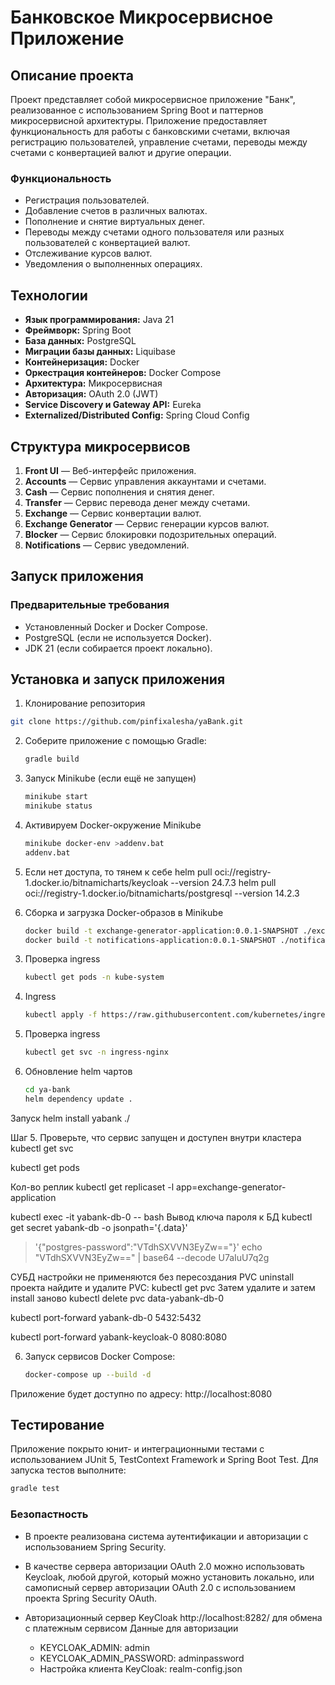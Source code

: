 # Банковское Микросервисное Приложение

## Описание проекта

Проект представляет собой микросервисное приложение "Банк", реализованное с использованием Spring Boot и паттернов микросервисной архитектуры. Приложение предоставляет функциональность для работы с банковскими счетами, включая регистрацию пользователей, управление счетами, переводы между счетами с конвертацией валют и другие операции.

### Функциональность
- Регистрация пользователей.
- Добавление счетов в различных валютах.
- Пополнение и снятие виртуальных денег.
- Переводы между счетами одного пользователя или разных пользователей с конвертацией валют.
- Отслеживание курсов валют.
- Уведомления о выполненных операциях.

## Технологии

- **Язык программирования:** Java 21
- **Фреймворк:** Spring Boot
- **База данных:** PostgreSQL
- **Миграции базы данных:** Liquibase
- **Контейнеризация:** Docker
- **Оркестрация контейнеров:** Docker Compose
- **Архитектура:** Микросервисная
- **Авторизация:** OAuth 2.0 (JWT)
- **Service Discovery и Gateway API:** Eureka
- **Externalized/Distributed Config:** Spring Cloud Config

## Структура микросервисов

1. **Front UI** — Веб-интерфейс приложения.
2. **Accounts** — Сервис управления аккаунтами и счетами.
3. **Cash** — Сервис пополнения и снятия денег.
4. **Transfer** — Сервис перевода денег между счетами.
5. **Exchange** — Сервис конвертации валют.
6. **Exchange Generator** — Сервис генерации курсов валют.
7. **Blocker** — Сервис блокировки подозрительных операций.
8. **Notifications** — Сервис уведомлений.

## Запуск приложения

### Предварительные требования
- Установленный Docker и Docker Compose.
- PostgreSQL (если не используется Docker).
- JDK 21 (если собирается проект локально).

## Установка и запуск приложения

1. Клонирование репозитория

```bash
git clone https://github.com/pinfixalesha/yaBank.git 
```

2. Соберите приложение с помощью Gradle:
   ```bash
   gradle build
   ```
4. Запуск Minikube (если ещё не запущен)
   ```bash
   minikube start
   minikube status
   ```
5. Активируем Docker-окружение Minikube
   ```bash
   minikube docker-env >addenv.bat
   addenv.bat
   ```
3. Если нет доступа, то тянем к себе
   helm pull oci://registry-1.docker.io/bitnamicharts/keycloak --version 24.7.3
   helm pull oci://registry-1.docker.io/bitnamicharts/postgresql --version 14.2.3

4. Сборка и загрузка Docker-образов в Minikube
   ```bash
   docker build -t exchange-generator-application:0.0.1-SNAPSHOT ./exchangeGeneratorApplication
   docker build -t notifications-application:0.0.1-SNAPSHOT ./notificationsApplication
   ```

3) Проверка ingress
   ```bash
   kubectl get pods -n kube-system
   ```
4) Ingress
   ```bash
   kubectl apply -f https://raw.githubusercontent.com/kubernetes/ingress-nginx/controller-v1.10.1/deploy/static/provider/cloud/deploy.yaml
   ```
5) Проверка ingress
   ```bash
   kubectl get svc -n ingress-nginx
   ```
6) Обновление helm чартов
   ```bash
   cd ya-bank
   helm dependency update .
    ```
Запуск
helm install yabank ./


Шаг 5. Проверьте, что сервис запущен и доступен внутри кластера
kubectl get svc


kubectl get pods

Кол-во реплик
kubectl get replicaset -l app=exchange-generator-application

kubectl exec -it yabank-db-0 -- bash
Вывод ключа пароля к БД
kubectl get secret yabank-db -o jsonpath='{.data}'
>'{"postgres-password":"VTdhSXVVN3EyZw=="}'
>echo "VTdhSXVVN3EyZw==" | base64 --decode
U7aIuU7q2g

СУБД настройки не применяются без пересоздания PVC
uninstall проекта найдите и удалите PVC:
kubectl get pvc
Затем удалите и затем install заново
kubectl delete pvc data-yabank-db-0

kubectl port-forward yabank-db-0 5432:5432

kubectl port-forward yabank-keycloak-0 8080:8080

   
6. Запуск сервисов Docker Compose:
   ```bash
   docker-compose up --build -d
   ```
Приложение будет доступно по адресу: http://localhost:8080


## Тестирование

Приложение покрыто юнит- и интеграционными тестами с использованием JUnit 5, TestContext Framework и Spring Boot Test. Для запуска тестов выполните:

   ```bash
   gradle test
   ```

### Безопастность

- В проекте реализована система аутентификации и авторизации с использованием Spring Security.
- В качестве сервера авторизации OAuth 2.0 можно использовать Keycloak, любой другой, который можно установить локально, или самописный сервер авторизации OAuth 2.0 с использованием проекта Spring Security OAuth.

- Авторизационный сервер KeyCloak http://localhost:8282/ для обмена с платежным сервисом
  Данные для авторизации
   - KEYCLOAK_ADMIN: admin
   - KEYCLOAK_ADMIN_PASSWORD: adminpassword
   - Настройка клиента KeyCloak: realm-config.json
